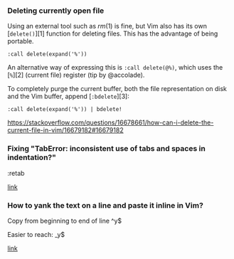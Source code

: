 ### Deleting currently open file
Using an external tool such as *rm*(1) is fine, but Vim also has its own [`delete()`][1] function for deleting files. This has the advantage of being portable.

    :call delete(expand('%'))

An alternative way of expressing this is `:call delete(@%)`, which uses the [`%`][2] (current file) register (tip by @accolade).

To completely purge the current buffer, both the file representation on disk and the Vim buffer, append [`:bdelete`][3]:

    :call delete(expand('%')) | bdelete!
 https://stackoverflow.com/questions/16678661/how-can-i-delete-the-current-file-in-vim/16679182#16679182



### Fixing "TabError: inconsistent use of tabs and spaces in indentation?"

:retab

[link](https://stackoverflow.com/questions/48735671/use-vim-retab-to-solve-taberror-inconsistent-use-of-tabs-and-spaces-in-indentat)
### How to yank the text on a line and paste it inline in Vim?
Copy from beginning to end of line
^y$

Easier to reach:
_y$

[link](ttps://stackoverflow.com/questions/7774015/how-to-yank-the-text-on-a-line-and-paste-it-inline-in-vim)
